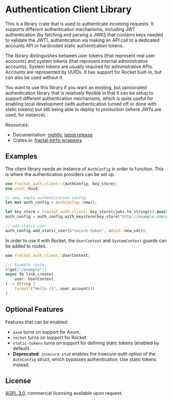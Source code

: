 # Authentication Client Library

This is a library crate that is used to authenticate incoming requests. It
supports different authentication mechanisms, including JWT authentication (by
fetching and parsing a JWKS that contains keys needed to validate the JWT),
authentication via making an API call to a dedicated accounts API or hardcoded
static authentication tokens.

The library distinguishes between user tokens (that represent real user
accounts) and system tokens (that represent internal administrative accounts).
System tokens are usually required for administrative APIs. Accounts are
represented by UUIDs. It has support for Rocket built-in, but can also be used
without it.

You want to use this library if you want an existing, but opinionated
authentication library that is relatively flexible in that it can be setup to
support different authentication mechanisms, which is quite useful for enabling
local development (with authentication turned off or done with static tokens)
but still being able to deploy to production (where JWTs are used, for
instance).

Resources:
- Documentation: [nightly][rustdoc], [latest release][docs]
- Crates.io: [fractal-btrfs-wrappers][cratesio]

## Examples

The client library needs an instance of `AuthConfig` in order to function. This
is where the authentication providers can be set up.

```rust
use fractal_auth_client::{AuthConfig, key_store};
use uuid::Uuid;

// new, empty authentication config
let mut auth_config = AuthConfig::new();

let key_store = fractal_auth_client::key_store(&jwks.to_string()).await?;
auth_config = auth_config.with_keystore(key_store("http://example.com/path/to/jwks").await?);

// add static user
auth_config.add_static_user(&"secure-token", &Uuid::new_v4());
```

In order to use it with Rocket, the `UserContext` and `SystemContext` guards can be added to routes.

```rust
use fractal_auth_client::UserContext;

/// Example route.
#[get("/example")]
async fn link_create(
    user: UserContext,
) -> String {
    format!("Hello {}", user.account())
}
```

## Optional Features

Features that can be enabled:

- `axum` turns on support for Axum.
- `rocket` turns on support for Rocket.
- `static-tokens` turns on support for defining static tokens (enabled by default).
- **Deprecated**: `insecure-stub` enables the insecure-auth option of the `AuthConfig` struct, which bypasses authentication. Use static tokens instead.

## License

[AGPL 3.0](LICENSE.md), commercial licensing available upon request.

[rustdoc]: https://fractalnetworks.gitlab.io/libraries/auth-client/doc/fractal_auth_client
[docs]: https://docs.rs/fractal-auth-client
[cratesio]: https://crates.io/crates/fractal-auth-client

